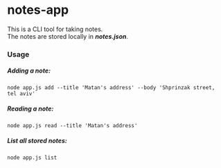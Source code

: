 # notes-app

This is a CLI tool for taking notes. </br>
The notes are stored locally in  ***notes.json***.

### Usage

##### Adding a note: 
`node app.js add --title 'Matan's address' --body 'Shprinzak street, tel aviv'` </br>
##### Reading a note:
`node app.js read --title 'Matan's address'`
##### List all stored notes:
`node app.js list`

